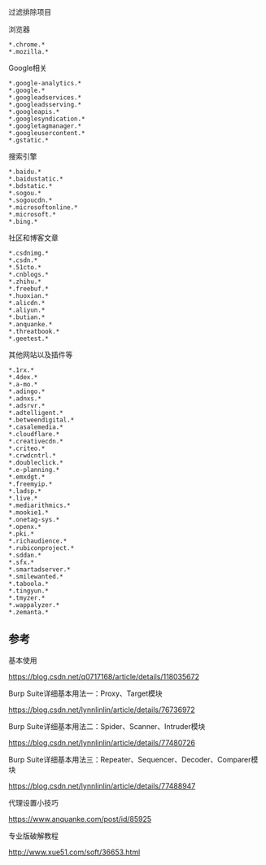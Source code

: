 





过滤排除项目



浏览器

```
*.chrome.*
*.mozilla.*
```





Google相关

```
*.google-analytics.*
*.google.*
*.googleadservices.*
*.googleadsserving.*
*.googleapis.*
*.googlesyndication.*
*.googletagmanager.*
*.googleusercontent.*
*.gstatic.*
```



搜索引擎

```
*.baidu.*
*.baidustatic.*
*.bdstatic.*
*.sogou.*
*.sogoucdn.*
*.microsoftonline.*
*.microsoft.*
*.bing.*
```



社区和博客文章

```
*.csdnimg.*
*.csdn.*
*.51cto.*
*.cnblogs.*
*.zhihu.*
*.freebuf.*
*.huoxian.*
*.alicdn.*
*.aliyun.*
*.butian.*
*.anquanke.*
*.threatbook.*
*.geetest.*
```

其他网站以及插件等

```
*.1rx.*
*.4dex.*
*.a-mo.*
*.adingo.*
*.adnxs.*
*.adsrvr.*
*.adtelligent.*
*.betweendigital.*
*.casalemedia.*
*.cloudflare.*
*.creativecdn.*
*.criteo.*
*.crwdcntrl.*
*.doubleclick.*
*.e-planning.*
*.emxdgt.*
*.freemyip.*
*.ladsp.*
*.live.*
*.mediarithmics.*
*.mookie1.*
*.onetag-sys.*
*.openx.*
*.pki.*
*.richaudience.*
*.rubiconproject.*
*.sddan.*
*.sfx.*
*.smartadserver.*
*.smilewanted.*
*.taboola.*
*.tingyun.*
*.tmyzer.*
*.wappalyzer.*
*.zemanta.*
```





## 参考



基本使用

https://blog.csdn.net/q0717168/article/details/118035672



Burp Suite详细基本用法一：Proxy、Target模块

https://blog.csdn.net/lynnlinlin/article/details/76736972

Burp Suite详细基本用法二：Spider、Scanner、Intruder模块

https://blog.csdn.net/lynnlinlin/article/details/77480726

Burp Suite详细基本用法三：Repeater、Sequencer、Decoder、Comparer模块

https://blog.csdn.net/lynnlinlin/article/details/77488947

 

代理设置小技巧

https://www.anquanke.com/post/id/85925

 

专业版破解教程

http://www.xue51.com/soft/36653.html
